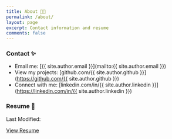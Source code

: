 ```yaml
---
title: About 🧑‍💻
permalink: /about/
layout: page
excerpt: Contact information and resume
comments: false
---
```




### Contact ✨

- Email me: [{{ site.author.email }}](mailto:{{ site.author.email }})
- View my projects: [github.com/{{ site.author.github }}](https://github.com/{{ site.author.github }})
- Connect with me: [linkedin.com/in/{{ site.author.linkedin }}](https://linkedin.com/in/{{ site.author.linkedin }})

### Resume 📰

<p>Last Modified: <span class="post-item-date" id="lastModified"></span></p>

<script>
    const date = new Date(document.lastModified);
    document.getElementById("lastModified").innerHTML = date.toDateString();
</script>

<a href="{{ site.author.resume }}" target="_blank">View Resume</a>

